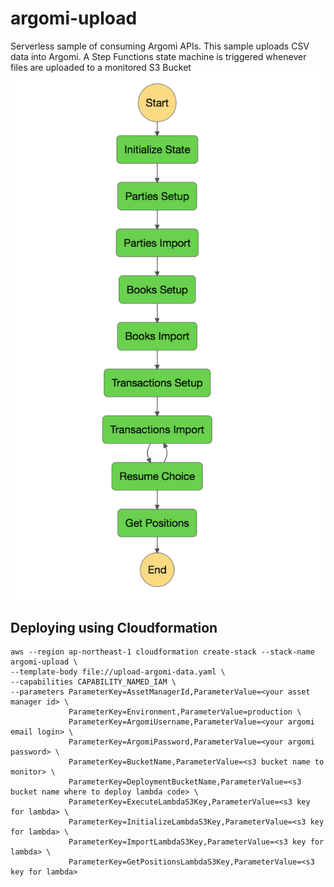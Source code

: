 # argomi-upload

Serverless sample of consuming Argomi APIs. This sample uploads CSV data into Argomi. A Step Functions state machine
is triggered whenever files are uploaded to a monitored S3 Bucket
![Upload state machine](https://github.com/paul-rs/argomi-upload/blob/master/state_machine.png?raw=true "Argomi Upload State Machine")

## Deploying using Cloudformation

~~~~
aws --region ap-northeast-1 cloudformation create-stack --stack-name argomi-upload \
--template-body file://upload-argomi-data.yaml \
--capabilities CAPABILITY_NAMED_IAM \
--parameters ParameterKey=AssetManagerId,ParameterValue=<your asset manager id> \
             ParameterKey=Environment,ParameterValue=production \
             ParameterKey=ArgomiUsername,ParameterValue=<your argomi email login> \
             ParameterKey=ArgomiPassword,ParameterValue=<your argomi password> \
             ParameterKey=BucketName,ParameterValue=<s3 bucket name to monitor> \
             ParameterKey=DeploymentBucketName,ParameterValue=<s3 bucket name where to deploy lambda code> \
             ParameterKey=ExecuteLambdaS3Key,ParameterValue=<s3 key for lambda> \
             ParameterKey=InitializeLambdaS3Key,ParameterValue=<s3 key for lambda> \
             ParameterKey=ImportLambdaS3Key,ParameterValue=<s3 key for lambda> \
             ParameterKey=GetPositionsLambdaS3Key,ParameterValue=<s3 key for lambda>
~~~~
